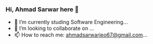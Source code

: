 <h3>Hi, <strong>Ahmad Sarwar</strong> here &#128075</h3>

- 🌱 I’m currently studing Software Engineering...
- 💞️ I’m looking to collaborate on ...
- 📫 How to reach me: ahmadsarwarjeo67@gmail.com...

<!---
AhmadSarwarSSG/AhmadSarwarSSG is a ✨ special ✨ repository because its `README.md` (this file) appears on your GitHub profile.
You can click the Preview link to take a look at your changes.
--->
